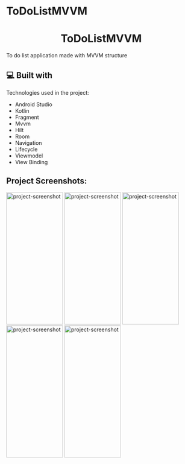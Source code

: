 # ToDoListMVVM

<h1 align="center" id="title">ToDoListMVVM</h1>

<p id="description">To do list application made with MVVM structure</p>
<h2>💻 Built with</h2>

Technologies used in the project:

*   Android Studio
*   Kotlin
*   Fragment
*   Mvvm
*   Hilt
*   Room
*   Navigation
*   Lifecycle
*   Viewmodel
*   View Binding

<h2>Project Screenshots:</h2>
<img src="https://github.com/murat-dayan/ToDoListMVVM/assets/64108119/6bd33c50-f3f3-48af-af36-f4d03d296a63" alt="project-screenshot" width="150" height="350/">
<img src="https://github.com/murat-dayan/ToDoListMVVM/assets/64108119/47311de6-50d5-480b-8bb2-97e76069a5b8" alt="project-screenshot" width="150" height="350/">
<img src="https://github.com/murat-dayan/ToDoListMVVM/assets/64108119/cc4f4088-e80e-440c-94cd-c899b6d9e822" alt="project-screenshot" width="150" height="350/">
<img src="https://github.com/murat-dayan/ToDoListMVVM/assets/64108119/e42c0d7b-fbd0-4fbf-b758-ed7e12365c52" alt="project-screenshot" width="150" height="350/">
<img src="https://github.com/murat-dayan/ToDoListMVVM/assets/64108119/ea5fd4d0-745e-4ee0-80d0-28fc51818b79" alt="project-screenshot" width="150" height="350/">
